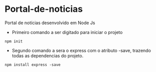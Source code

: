 # Portal-de-noticias
Portal de notícias desenvolvido em Node Js

- Primeiro comando a ser digitado para iniciar o projeto
```
npm init
```
- Segundo comando a sera o express com o atributo -save, trazendo todas as dependencias do projeto.
```
npm install express -save
```

